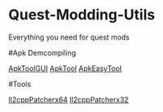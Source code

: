 # Quest-Modding-Utils
Everything you need for quest mods


#Apk Demcompiling

[ApkToolGUI](https://github.com/AndnixSH/APKToolGUI)
[ApkTool](https://github.com/iBotPeaches/Apktool)
[ApkEasyTool](https://xdaforums.com/t/closed-discontinued-windows-apk-easy-tool-v1-60-2022-06-23.3333960/)

#Tools

[Il2cppPatcherx64](https://github.com/Livku2/Lib-IL2CPP-Patcher-x64)
[Il2cppPatcherx32](https://github.com/T5ive/libil2cpp-Patcher)
